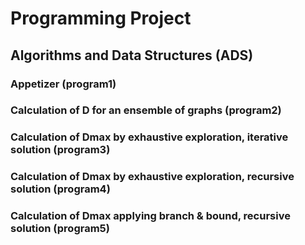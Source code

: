 # Programming Project
## Algorithms and Data Structures (ADS)

### Appetizer (program1)

### Calculation of D for an ensemble of graphs (program2)

### Calculation of Dmax by exhaustive exploration, iterative solution (program3)

### Calculation of Dmax by exhaustive exploration, recursive solution (program4)

### Calculation of Dmax applying branch & bound, recursive solution (program5)
